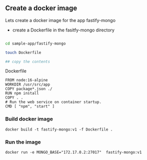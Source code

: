 ## Create a docker image

Lets create a docker image for the app fastify-mongo

+ create a Dockerfile in the fasitfy-mongo directory

```bash

cd sample-app/fastify-mongo

touch Dockerfile

## copy the contents

```

Dockerfile
```
FROM node:16-alpine
WORKDIR /usr/src/app
COPY package*.json ./
RUN npm install
COPY . .
# Run the web service on container startup.
CMD [ "npm", "start" ]
```


### Build docker image

```
docker build -t fastify-mongo:v1 -f Dockerfile .
```

### Run the image

```
docker run -e MONGO_BASE="172.17.0.2:27017"  fastify-mongo:v1
```
